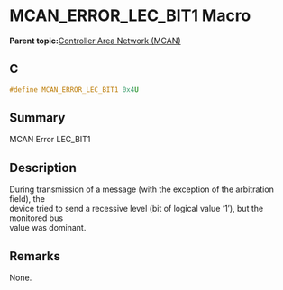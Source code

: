 # MCAN\_ERROR\_LEC\_BIT1 Macro

**Parent topic:**[Controller Area Network \(MCAN\)](GUID-C9F1E50C-1EF0-4941-A9CB-89808C7C54AF.md)

## C

```c
#define MCAN_ERROR_LEC_BIT1 0x4U

```

## Summary

MCAN Error LEC\_BIT1

## Description

During transmission of a message \(with the exception of the arbitration field\), the<br />device tried to send a recessive level \(bit of logical value ‘1’\), but the monitored bus<br />value was dominant.

## Remarks

None.

